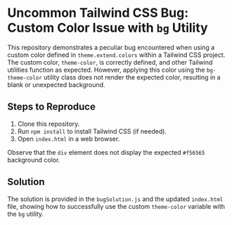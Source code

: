 # Uncommon Tailwind CSS Bug: Custom Color Issue with `bg` Utility

This repository demonstrates a peculiar bug encountered when using a custom color defined in `theme.extend.colors` within a Tailwind CSS project. The custom color, `theme-color`, is correctly defined, and other Tailwind utilities function as expected. However, applying this color using the `bg-theme-color` utility class does not render the expected color, resulting in a blank or unexpected background.

## Steps to Reproduce

1. Clone this repository.
2. Run `npm install` to install Tailwind CSS (if needed).
3. Open `index.html` in a web browser.

Observe that the `div` element does not display the expected `#f56565` background color.

## Solution

The solution is provided in the `bugSolution.js` and the updated `index.html` file, showing how to successfully use the custom `theme-color` variable with the `bg` utility.